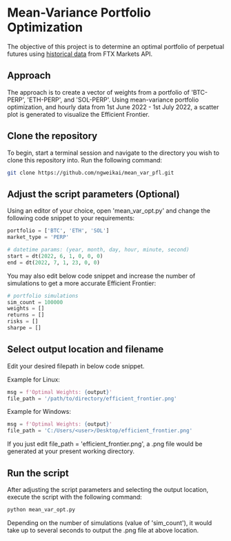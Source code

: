 # Mean-Variance Portfolio Optimization
The objective of this project is to determine an optimal portfolio of perpetual futures using [historical data](https://docs.ftx.com/#get-historical-prices) from FTX Markets API.

## Approach
The approach is to create a vector of weights from a portfolio of 'BTC-PERP', 'ETH-PERP', and 'SOL-PERP'.
Using mean-variance portfolio optimization, and hourly data from 1st June 2022 - 1st July 2022, a scatter plot is generated to visualize the Efficient Frontier.

## Clone the repository
To begin, start a terminal session and navigate to the directory you wish to clone this repository into. Run the following command:
```bash
git clone https://github.com/ngweikai/mean_var_pfl.git
```

## Adjust the script parameters (Optional)
Using an editor of your choice, open 'mean_var_opt.py' and change the following code snippet to your requirements:
```python
portfolio = ['BTC', 'ETH', 'SOL']
market_type = 'PERP'

# datetime params: (year, month, day, hour, minute, second)
start = dt(2022, 6, 1, 0, 0, 0)
end = dt(2022, 7, 1, 23, 0, 0)
```

You may also edit below code snippet and increase the number of simulations to get a more accurate Efficient Frontier:
```python
# portfolio simulations
sim_count = 100000
weights = []
returns = []
risks = []
sharpe = []
```

## Select output location and filename
Edit your desired filepath in below code snippet.

Example for Linux:
```python
msg = f'Optimal Weights: {output}'
file_path = '/path/to/directory/efficient_frontier.png'
```

Example for Windows:
```python
msg = f'Optimal Weights: {output}'
file_path = 'C:/Users/<user>/Desktop/efficient_frontier.png'
```

If you just edit file_path = 'efficient_frontier.png', a .png file would be generated at your present working directory.

## Run the script
After adjusting the script parameters and selecting the output location, execute the script with the following command:
```bash
python mean_var_opt.py
```

Depending on the number of simulations (value of 'sim_count'), it would take up to several seconds to output the .png file at above location.
